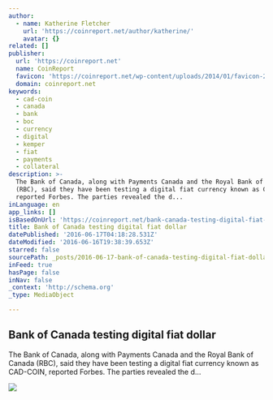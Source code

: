 ```yaml
---
author:
  - name: Katherine Fletcher
    url: 'https://coinreport.net/author/katherine/'
    avatar: {}
related: []
publisher:
  url: 'https://coinreport.net'
  name: CoinReport
  favicon: 'https://coinreport.net/wp-content/uploads/2014/01/favicon-2.ico'
  domain: coinreport.net
keywords:
  - cad-coin
  - canada
  - bank
  - boc
  - currency
  - digital
  - kemper
  - fiat
  - payments
  - collateral
description: >-
  The Bank of Canada, along with Payments Canada and the Royal Bank of Canada
  (RBC), said they have been testing a digital fiat currency known as CAD-COIN,
  reported Forbes. The parties revealed the d...
inLanguage: en
app_links: []
isBasedOnUrl: 'https://coinreport.net/bank-canada-testing-digital-fiat-dollar/'
title: Bank of Canada testing digital fiat dollar
datePublished: '2016-06-17T04:18:28.531Z'
dateModified: '2016-06-16T19:38:39.653Z'
starred: false
sourcePath: _posts/2016-06-17-bank-of-canada-testing-digital-fiat-dollar.md
inFeed: true
hasPage: false
inNav: false
_context: 'http://schema.org'
_type: MediaObject

---
```

<article style=""><h1>Bank of Canada testing digital fiat dollar</h1><p>The Bank of Canada, along with Payments Canada and the Royal Bank of Canada (RBC), said they have been testing a digital fiat currency known as CAD-COIN, reported Forbes. The parties revealed the d...</p><img src="https://coinreport.net/wp-content/uploads/2014/11/Bank-of-Canada-headquarters-150x150.jpg" /></article>
